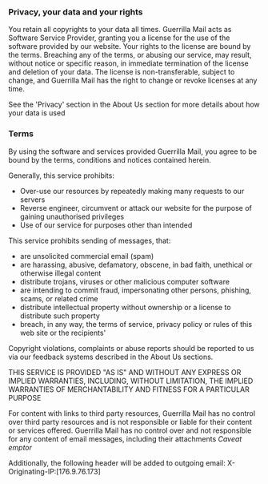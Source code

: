 ### Privacy, your data and your rights

You retain all copyrights to your data all times. Guerrilla Mail acts as Software Service Provider, granting you a license for the use of the software provided by our website. Your rights to the license are bound by the terms. Breaching any of the terms, or abusing our service, may result, without notice or specific reason, in immediate termination of the license and deletion of your data. The license is non-transferable, subject to change, and Guerrilla Mail has the right to change or revoke licenses at any time.

See the 'Privacy' section in the About Us section for more details about how your data is used

### Terms

By using the software and services provided Guerrilla Mail, you agree to be bound by the terms, conditions and notices contained herein.

Generally, this service prohibits:

*   Over-use our resources by repeatedly making many requests to our servers
*   Reverse engineer, circumvent or attack our website for the purpose of gaining unauthorised privileges
*   Use of our service for purposes other than intended

This service prohibits sending of messages, that:

*   are unsolicited commercial email (spam)
*   are harassing, abusive, defamatory, obscene, in bad faith, unethical or otherwise illegal content
*   distribute trojans, viruses or other malicious computer software
*   are intending to commit fraud, impersonating other persons, phishing, scams, or related crime
*   distribute intellectual property without ownership or a license to distribute such property
*   breach, in any way, the terms of service, privacy policy or rules of this web site or the recipients'

Copyright violations, complaints or abuse reports should be reported to us via our feedback systems described in the About Us sections.

THIS SERVICE IS PROVIDED "AS IS" AND WITHOUT ANY EXPRESS OR IMPLIED WARRANTIES, INCLUDING, WITHOUT LIMITATION, THE IMPLIED WARRANTIES OF MERCHANTABILITY AND FITNESS FOR A PARTICULAR PURPOSE

For content with links to third party resources, Guerrilla Mail has no control over third party resources and is not responsible or liable for their content or services offered. Guerrilla Mail has no control over and not responsible for any content of email messages, including their attachments _Caveat emptor_

Additionally, the following header will be added to outgoing email: X-Originating-IP:\[176.9.76.173\]